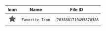 | Icon | Name | File ID |
| ---  | ---  | ---     |
| ![](Favorite%20Icon.png) | `Favorite Icon` | `-7038881719495870386` |

